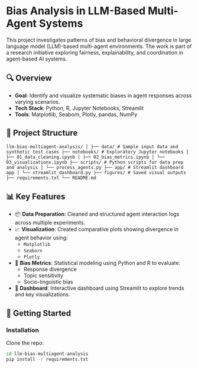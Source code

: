 # Bias Analysis in LLM-Based Multi-Agent Systems

This project investigates patterns of bias and behavioral divergence in large language model (LLM)-based multi-agent environments. The work is part of a research initiative exploring fairness, explainability, and coordination in agent-based AI systems.

## 🔍 Overview

- **Goal**: Identify and visualize systematic biases in agent responses across varying scenarios.
- **Tech Stack**: Python, R, Jupyter Notebooks, Streamlit
- **Tools**: Matplotlib, Seaborn, Plotly, pandas, NumPy

## 📁 Project Structure

```
llm-bias-multiagent-analysis/ │ ├── data/ # Sample input data and synthetic test cases ├── notebooks/ # Exploratory Jupyter notebooks │ ├── 01_data_cleaning.ipynb │ ├── 02_bias_metrics.ipynb │ └── 03_visualizations.ipynb ├── scripts/ # Python scripts for data prep and analysis │ └── process_agents.py ├── app/ # Streamlit dashboard app │ └── streamlit_dashboard.py ├── figures/ # Saved visual outputs ├── requirements.txt └── README.md

```

## 📊 Key Features

- 📦 **Data Preparation**: Cleaned and structured agent interaction logs across multiple experiments.
- 📈 **Visualization**: Created comparative plots showing divergence in agent behavior using:
  - `Matplotlib`
  - `Seaborn`
  - `Plotly`
- 🧠 **Bias Metrics**: Statistical modeling using Python and R to evaluate:
  - Response divergence
  - Topic sensitivity
  - Socio-linguistic bias
- 🧪 **Dashboard**: Interactive dashboard using Streamlit to explore trends and key visualizations.

## 🚀 Getting Started

### Installation

Clone the repo:

```bash
cd llm-bias-multiagent-analysis
pip install -r requirements.txt
